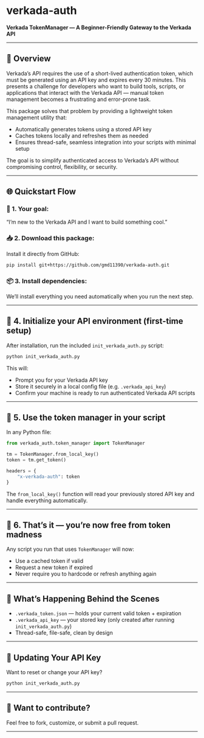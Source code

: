 # verkada-auth

**Verkada TokenManager — A Beginner-Friendly Gateway to the Verkada API**

---

## 👋 Overview

Verkada’s API requires the use of a short-lived authentication token, which must be generated using an API key and expires every 30 minutes. This presents a challenge for developers who want to build tools, scripts, or applications that interact with the Verkada API — manual token management becomes a frustrating and error-prone task.

This package solves that problem by providing a lightweight token management utility that:
- Automatically generates tokens using a stored API key
- Caches tokens locally and refreshes them as needed
- Ensures thread-safe, seamless integration into your scripts with minimal setup

The goal is to simplify authenticated access to Verkada’s API without compromising control, flexibility, or security.

---

## 🌐 Quickstart Flow

### 🧠 1. Your goal:
“I’m new to the Verkada API and I want to build something cool.”

### 📥 2. Download this package:
Install it directly from GitHub:

```bash
pip install git+https://github.com/gmd11390/verkada-auth.git
```

### 📦 3. Install dependencies:
We’ll install everything you need automatically when you run the next step.

---

## 🔐 4. Initialize your API environment (first-time setup)

After installation, run the included `init_verkada_auth.py` script:

```bash
python init_verkada_auth.py
```

This will:
- Prompt you for your Verkada API key
- Store it securely in a local config file (e.g. `.verkada_api_key`)
- Confirm your machine is ready to run authenticated Verkada API scripts

---

## 🚀 5. Use the token manager in your script

In any Python file:

```python
from verkada_auth.token_manager import TokenManager

tm = TokenManager.from_local_key()
token = tm.get_token()

headers = {
    "x-verkada-auth": token
}
```

The `from_local_key()` function will read your previously stored API key and handle everything automatically.

---

## 🧪 6. That’s it — you’re now free from token madness

Any script you run that uses `TokenManager` will now:
- Use a cached token if valid
- Request a new token if expired
- Never require you to hardcode or refresh anything again

---

## 👀 What’s Happening Behind the Scenes

- `.verkada_token.json` — holds your current valid token + expiration
- `.verkada_api_key` — your stored key (only created after running `init_verkada_auth.py`)
- Thread-safe, file-safe, clean by design

---

## 🔄 Updating Your API Key

Want to reset or change your API key?

```bash
python init_verkada_auth.py
```

---

## 👥 Want to contribute?

Feel free to fork, customize, or submit a pull request.

---